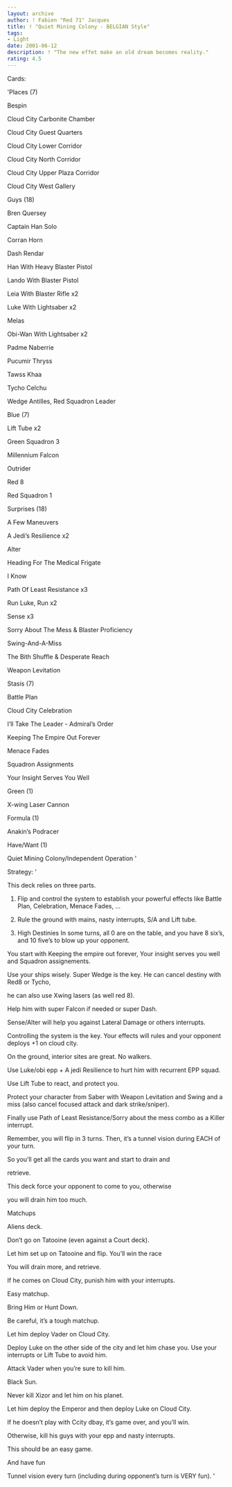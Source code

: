 ```yaml
---
layout: archive
author: ! Fabien "Red 71" Jacques
title: ! "Quiet Mining Colony - BELGIAN Style"
tags:
- Light
date: 2001-06-12
description: ! "The new effet make an old dream becomes reality."
rating: 4.5
---
```

Cards: 

'Places (7)

Bespin

Cloud City Carbonite Chamber

Cloud City Guest Quarters

Cloud City Lower Corridor

Cloud City North Corridor

Cloud City Upper Plaza Corridor

Cloud City West Gallery


Guys (18)

Bren Quersey

Captain Han Solo

Corran Horn

Dash Rendar

Han With Heavy Blaster Pistol

Lando With Blaster Pistol

Leia With Blaster Rifle x2

Luke With Lightsaber x2

Melas

Obi-Wan With Lightsaber x2

Padme Naberrie

Pucumir Thryss

Tawss Khaa

Tycho Celchu

Wedge Antilles, Red Squadron Leader


Blue (7)

Lift Tube x2

Green Squadron 3

Millennium Falcon

Outrider

Red 8

Red Squadron 1


Surprises (18)

A Few Maneuvers

A Jedi’s Resilience x2

Alter

Heading For The Medical Frigate

I Know

Path Of Least Resistance x3

Run Luke, Run x2

Sense x3

Sorry About The Mess & Blaster Proficiency

Swing-And-A-Miss

The Bith Shuffle & Desperate Reach

Weapon Levitation


Stasis (7)

Battle Plan

Cloud City Celebration

I’ll Take The Leader - Admiral’s Order

Keeping The Empire Out Forever

Menace Fades

Squadron Assignments

Your Insight Serves You Well


Green (1)

X-wing Laser Cannon


Formula (1)

Anakin’s Podracer


Have/Want (1)

Quiet Mining Colony/Independent Operation '

Strategy: '

This deck relies on three parts.


1. Flip and control the system to establish your powerful effects like Battle Plan, Celebration, Menace Fades, ...

2. Rule the ground with mains, nasty interrupts, S/A and Lift tube.

3. High Destinies  In some turns, all 0 are on the table, and you have 8 six’s, and 10 five’s to blow up your opponent.


You start with Keeping the empire out forever, Your insight serves you well and Squadron assignements.


Use your ships wisely. Super Wedge is the key. He can cancel destiny with Red8 or Tycho, 

he can also use Xwing lasers  (as well red 8).

Help him with super Falcon if needed or super Dash.

Sense/Alter will help you against Lateral Damage or others interrupts.

Controlling the system is the key. Your effects will rules and your opponent deploys +1 on cloud city.


On the ground, interior sites are great. No walkers.

Use Luke/obi epp + A jedi Resilience to hurt him with recurrent EPP squad.

Use Lift Tube to react, and protect you.

Protect your character from Saber with Weapon Levitation and Swing and a miss (also cancel focused attack and dark strike/sniper).

Finally use Path of Least Resistance/Sorry about the mess combo as a Killer interrupt.



Remember, you will flip in 3 turns. Then, it’s a tunnel vision during EACH of your turn.

So you’ll get all the cards you want and start to drain and

retrieve.


This deck force your opponent to come to you, otherwise

you will drain him too much.


Matchups


Aliens deck.

Don’t go on Tatooine (even against a Court deck).

Let him set up on Tatooine and flip. You’ll win the race 

You will drain more, and retrieve.

If he comes on Cloud City, punish him with your interrupts.

Easy matchup.


Bring Him or Hunt Down.

Be careful, it’s a tough matchup.

Let him deploy Vader on Cloud City. 

Deploy Luke on the other side of the city and let him chase you. Use your interrupts or Lift Tube to avoid him.

Attack Vader when you’re sure to kill him.


Black Sun.

Never kill Xizor and let him on his planet.

Let him deploy the Emperor and then deploy Luke on Cloud City.

If he doesn’t play with Ccity dbay, it’s game over, and you’ll win.

Otherwise, kill his guys with your epp and nasty interrupts.

This should be an easy game.


And have fun 

Tunnel vision every turn (including during opponent’s turn is VERY fun). '